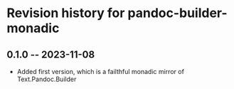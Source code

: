 # Revision history for pandoc-builder-monadic

## 0.1.0 -- 2023-11-08

* Added first version, which is a failthful monadic mirror of Text.Pandoc.Builder
